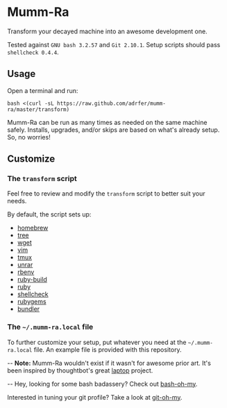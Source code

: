 # Mumm-Ra
Transform your decayed machine into an awesome development one.

Tested against `GNU bash 3.2.57` and `Git 2.10.1`. Setup scripts should pass `shellcheck 0.4.4`.

## Usage

Open a terminal and run:

    bash <(curl -sL https://raw.github.com/adrfer/mumm-ra/master/transform)

Mumm-Ra can be run as many times as needed on the same machine safely. Installs, upgrades, and/or skips are based on what's already setup. So, no worries!

## Customize

### The `transform` script

Feel free to review and modify the `transform` script to better suit your needs.

By default, the script sets up:

- [homebrew](http://brew.sh)
- [tree](http://mama.indstate.edu/users/ice/tree)
- [wget](http://www.gnu.org/software/wget)
- [vim](http://www.vim.org)
- [tmux](http://tmux.github.io)
- [unrar](http://www.rarlab.com)
- [rbenv](http://github.com/sstephenson/rbenv)
- [ruby-build](https://github.com/sstephenson/ruby-build)
- [ruby](http://www.ruby-lang.org)
- [shellcheck](http://www.shellcheck.net)
- [rubygems](http://rubygems.org)
- [bundler](http://bundler.io)

### The `~/.mumm-ra.local` file

To further customize your setup, put whatever you need at the `~/.mumm-ra.local` file. An example file is provided with this repository.

--
**Note:** Mumm-Ra wouldn't exist if it wasn't for awesome prior art. It's been inspired by thoughtbot's great [laptop](https://github.com/thoughtbot/laptop) project.

--
Hey, looking for some bash badassery? Check out [bash-oh-my](https://github.com/adrfer/bash-oh-my).

Interested in tuning your git profile? Take a look at [git-oh-my](https://github.com/adrfer/git-oh-my).
